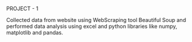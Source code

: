PROJECT - 1

Collected data from website using WebScraping tool Beautiful Soup and performed data analysis using excel and python libraries like numpy, matplotlib and pandas.
